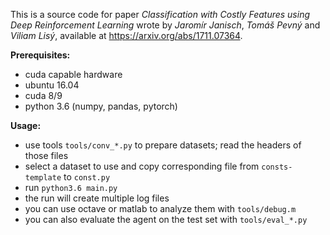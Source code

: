This is a source code for paper *Classification with Costly Features using Deep Reinforcement Learning* wrote by *Jaromír Janisch*, *Tomáš Pevný* and *Viliam Lisý*, available at https://arxiv.org/abs/1711.07364.

**Prerequisites:**
- cuda capable hardware
- ubuntu 16.04
- cuda 8/9
- python 3.6 (numpy, pandas, pytorch)

**Usage:**
- use tools `tools/conv_*.py` to prepare datasets; read the headers of those files
- select a dataset to use and copy corresponding file from `consts-template` to `const.py`
- run `python3.6 main.py`
- the run will create multiple log files
- you can use octave or matlab to analyze them with `tools/debug.m`
- you can also evaluate the agent on the test set with `tools/eval_*.py`
